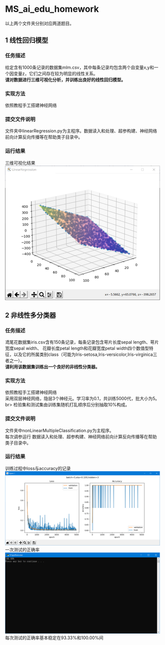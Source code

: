 # MS_ai_edu_homework
以上两个文件夹分别对应两道题目。</br>
## 1 线性回归模型</br>
### 任务描述</br>
给定含有1000条记录的数据集mlm.csv，其中每条记录均包含两个自变量x,y和一个因变量z，它们之间存在较为明显的线性关系。</br>
**请对数据进行三维可视化分析，并训练出良好的线性回归模型。**</br>
### 实现方法</br>
依照教程手工搭建神经网络</br>
### 提交文件说明</br>
文件夹中linearRegression.py为主程序。数据读入和处理、超参构建、神经网络前向计算反向传播等在帮助类子目录中。</br>
### 运行结果</br>
三维可视化结果</br>
![avatar](https://github.com/seeeagull/MS_ai_edu_homework/blob/main/Mlm/resultMlm.png)
## 2 非线性多分类器</br>
### 任务描述</br>
鸢尾花数据集iris.csv含有150条记录，每条记录包含萼片长度sepal length、萼片宽度sepal width、 花瓣长度petal length和花瓣宽度petal width四个数值型特征，以及它的所属类别class（可能为Iris-setosa,Iris-versicolor,Iris-virginica三者之一）。</br>
**请利用该数据集训练出一个良好的非线性分类器。**</br>
### 实现方法</br>
依照教程手工搭建神经网络</br>
采用双层神经网络，隐层3个神经元。学习率为0.1，共训练5000代，批大小为5。br>
检验集和测试集由训练集随机打乱顺序后分别抽取10%构成。</br>
### 提交文件说明</br>
文件夹中nonLinearMultipleClassification.py为主程序。</br>
每次调参运行
数据读入和处理、超参构建、神经网络前向计算反向传播等在帮助类子目录中。</br>
### 运行结果</br>
训练过程中loss与accuracy的记录</br>
![avatar](https://github.com/seeeagull/MS_ai_edu_homework/blob/main/Iris/lossAndAccuracy.png)
一次测试的正确率</br>
![avatar](https://github.com/seeeagull/MS_ai_edu_homework/blob/main/Iris/result.png)
每次测试的正确率基本稳定在93.33%和100.00%间</br>
